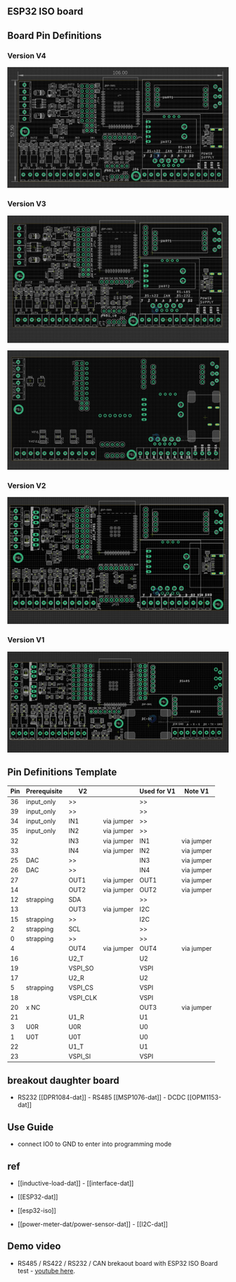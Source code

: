 ## ESP32 ISO board

## Board Pin Definitions

### Version V4 

![](2023-11-23-13-41-50.png)

### Version V3 

![](2023-11-07-14-08-49.png)

![](2023-11-07-14-11-14.png)

### Version V2

![](2023-10-20-16-11-07.png)

### Version V1

![](2023-09-26-15-08-07.png)

## Pin Definitions Template

| Pin | Prerequisite | V2       |            | Used for V1 | Note V1    |
| --- | ------------ | -------- | ---------- | ----------- | ---------- |
| 36  | input_only   | >>       |            | >>          |            |
| 39  | input_only   | >>       |            | >>          |            |
| 34  | input_only   | IN1      | via jumper | >>          |            |
| 35  | input_only   | IN2      | via jumper | >>          |            |
| 32  |              | IN3      | via jumper | IN1         | via jumper |
| 33  |              | IN4      | via jumper | IN2         | via jumper |
| 25  | DAC          | >>       |            | IN3         | via jumper |
| 26  | DAC          | >>       |            | IN4         | via jumper |
| 27  |              | OUT1     | via jumper | OUT1        | via jumper |
| 14  |              | OUT2     | via jumper | OUT2        | via jumper |
| 12  | strapping    | SDA      |            | >>          |            |
| 13  |              | OUT3     | via jumper | I2C         |            |
| 15  | strapping    | >>       |            | I2C         |            |
| 2   | strapping    | SCL      |            | >>          |            |
| 0   | strapping    | >>       |            | >>          |            |
| 4   |              | OUT4     | via jumper | OUT4        | via jumper |
| 16  |              | U2_T     |            | U2          |            |
| 19  |              | VSPI_SO  |            | VSPI        |            |
| 17  |              | U2_R     |            | U2          |            |
| 5   | strapping    | VSPI_CS  |            | VSPI        |            |
| 18  |              | VSPI_CLK |            | VSPI        |            |
| 20  | x NC         |          |            | OUT3        | via jumper |
| 21  |              | U1_R     |            | U1          |            |
| 3   | U0R          | U0R      |            | U0          |            |
| 1   | U0T          | U0T      |            | U0          |            |
| 22  |              | U1_T     |            | U1          |            |
| 23  |              | VSPI_SI  |            | VSPI        |            |



## breakout daughter board

- RS232 [[DPR1084-dat]] - RS485 [[MSP1076-dat]] - DCDC [[OPM1153-dat]]

## Use Guide

- connect IO0 to GND to enter into programming mode

## ref

- [[inductive-load-dat]] - [[interface-dat]]

- [[ESP32-dat]]

- [[esp32-iso]]

- [[power-meter-dat/power-sensor-dat]] - [[I2C-dat]]

## Demo video

- RS485 / RS422 / RS232 / CAN brekaout board with ESP32 ISO Board test - [youtube here](https://www.youtube.com/watch?v=ea_zn8Yjx-0&t=3s&ab_channel=Electrodragon).

